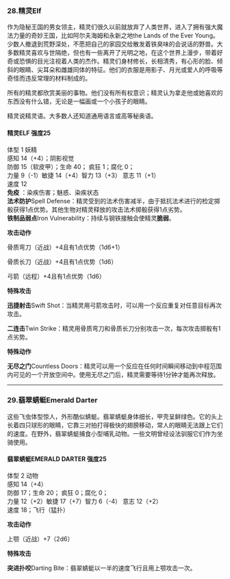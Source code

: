 ### 28.精灵Elf

作为隐秘王国的男女领主，精灵们很久以前就放弃了人类世界，进入了拥有强大魔法力量的奇妙王国，比如阿尔夫海姆和永新之地the
Lands of the Ever
Young。少数人撤退到荒野深处，不愿把自己的家园交给散发着铁臭味的会说话的野兽。大多数精灵喜欢与世隔绝，但也有一些离开了光明之地，在这个世界上漫步，带着好奇或恐惧的目光注视着人类的杰作。精灵们身材修长，长相清秀，有心形的脸、倾斜的眼睛、尖耳朵和雌雄同体的特征。他们的衣服是用影子、月光或爱人的呼吸等奇怪而违反常理的材料制成的。  

所有的精灵都欣赏美丽的事物。他们没有所有权意识；精灵认为拿走他或她喜欢的东西没有什么错，无论是一幅画或一个小孩子的眼睛。  

精灵说精灵语。大多数人还知道通用语言或高等秘奥语。

#### 精灵ELF 强度25

体型 1 妖精  
感知 14（+4）；阴影视觉  
防御 15（软皮甲）；生命 40； 疯狂 1；腐化 0；  
力量 9（-1）敏捷 14（+4）智力 13（+3） 意志 11（+1）  
速度 12  
**免疫** ：染疾伤害；魅惑、染疾状态  
**法术防护**Spell
Defense：精灵受到的法术伤害减半，由于抵抗法术进行的检定掷骰获得1点优势。其他生物对精灵释放的攻击法术掷骰获得1点劣势。  
**铁制品弱点**Iron Vulnerability：持续与钢铁接触会使精灵**脆弱**。

**攻击动作**

骨质弯刀（近战）+4且有1点优势（1d6+1）

骨质长刀（近战）+4且有1点优势（1d6）

弓箭（远程）+4且有1点优势（1d6）

**特殊攻击**

**迅捷射击**Swift
Shot：当精灵用弓箭攻击时，可以用一个反应重复对任意目标再次攻击。

**二连击**Twin
Strike：精灵用骨质弯刀和骨质长刀分别攻击一次，每次攻击掷骰有1点劣势。

**特殊动作**

**无尽之门**Countless
Doors：精灵可以用一个反应在任何时间瞬间移动到中程范围内可见的一个开放空间中。使用无尽之门后，精灵需要等待1分钟才能再次释放。

------------------------------------------------------------------------

### 29.翡翠蜻蜓Emerald Darter

这些飞虫体型惊人，外形酷似蜻蜓。翡翠蜻蜓身体细长，甲壳呈鲜绿色。它的头上长着四只球形的眼睛，它靠三对拍打得极快的翅膀移动，常人的眼睛无法跟上它们的速度。在野外，翡翠蜻蜓捕食小型哺乳动物。一些文明曾经设法驯服它们作为坐骑使用。

#### 翡翠蜻蜓EMERALD DARTER 强度25

体型 2 动物  
感知 14（+4）  
防御 17；生命 20； 疯狂 0；腐化 0；  
力量 12（+2）敏捷 17（+7）智力 6（-4） 意志 12（+2）  
速度 18；飞行（猛扑）

**攻击动作**

上颚（近战）+7（2d6）

**特殊攻击**

**突进扑咬**Darting Bite：翡翠蜻蜓以一半的速度飞行且用上颚攻击一次。
